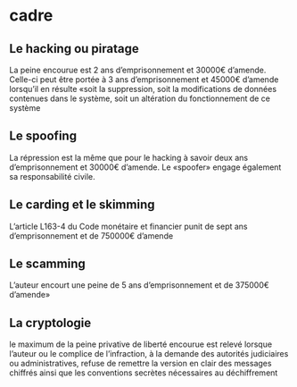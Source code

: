 # cadre

## Le hacking ou piratage

 La peine encourue est 2 ans d’emprisonnement et 30000€ d’amende. Celle-ci peut être portée à 3 ans d’emprisonnement et 45000€ d’amende lorsqu’il en résulte «soit la suppression, 
 soit la modifications de données contenues dans le système, soit un altération du fonctionnement de ce système

## Le spoofing

 La répression est la même que pour le hacking à savoir deux ans d’emprisonnement et 30000€ d’amende. Le «spoofer» engage également sa responsabilité civile.

## Le carding et le skimming

 L’article L163-4 du Code monétaire et financier punit de sept ans d’emprisonnement et de 750000€ d’amende

## Le scamming

L’auteur encourt une peine de 5 ans d’emprisonnement et de 375000€ d’amende»

## La cryptologie

le maximum de la peine privative de liberté encourue est relevé lorsque l’auteur ou le complice de l’infraction, à la demande des autorités judiciaires ou administratives, refuse de remettre la version en clair des messages chiffrés ainsi que les conventions secrètes nécessaires au déchiffrement